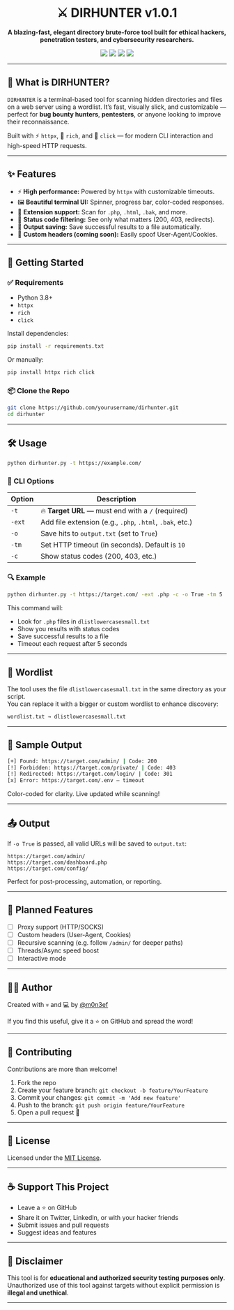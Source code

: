 
<h1 align="center">⚔️ DIRHUNTER v1.0.1</h1>

<p align="center">
  <b>A blazing-fast, elegant directory brute-force tool built for ethical hackers, penetration testers, and cybersecurity researchers.</b>
</p>

<p align="center">
  <img src="https://img.shields.io/badge/python-3.8+-blue.svg?style=flat-square&logo=python">
  <img src="https://img.shields.io/badge/platform-linux%20%7C%20windows%20%7C%20macos-green.svg?style=flat-square">
  <img src="https://img.shields.io/badge/license-MIT-yellow.svg?style=flat-square">
  <img src="https://img.shields.io/github/stars/yourusername/dirhunter?style=flat-square">
</p>

---

## 🧠 What is DIRHUNTER?

`DIRHUNTER` is a terminal-based tool for scanning hidden directories and files on a web server using a wordlist. It’s fast, visually slick, and customizable — perfect for **bug bounty hunters**, **pentesters**, or anyone looking to improve their reconnaissance.

Built with ⚡ `httpx`, 💄 `rich`, and 🎯 `click` — for modern CLI interaction and high-speed HTTP requests.

---

## ✨ Features

- ⚡ **High performance:** Powered by `httpx` with customizable timeouts.
- 🖼️ **Beautiful terminal UI:** Spinner, progress bar, color-coded responses.
- 📂 **Extension support:** Scan for `.php`, `.html`, `.bak`, and more.
- 🔐 **Status code filtering:** See only what matters (200, 403, redirects).
- 💾 **Output saving:** Save successful results to a file automatically.
- 🧪 **Custom headers (coming soon):** Easily spoof User-Agent/Cookies.

---

## 🚀 Getting Started

### ✅ Requirements

- Python 3.8+
- `httpx`
- `rich`
- `click`

Install dependencies:

```bash
pip install -r requirements.txt
```

Or manually:

```bash
pip install httpx rich click
```

### 📦 Clone the Repo

```bash
git clone https://github.com/yourusername/dirhunter.git
cd dirhunter
```

---

## 🛠️ Usage

```bash
python dirhunter.py -t https://example.com/
```

### 🧾 CLI Options

| Option      | Description                                                                 |
|-------------|-----------------------------------------------------------------------------|
| `-t`        | 🔥 **Target URL** — must end with a `/` (required)                          |
| `-ext`      | Add file extension (e.g., `.php`, `.html`, `.bak`, etc.)                    |
| `-o`        | Save hits to `output.txt` (set to `True`)                                   |
| `-tm`       | Set HTTP timeout (in seconds). Default is `10`                              |
| `-c`        | Show status codes (200, 403, etc.)                                          |

### 🔍 Example

```bash
python dirhunter.py -t https://target.com/ -ext .php -c -o True -tm 5
```

This command will:

- Look for `.php` files in `dlistlowercasesmall.txt`
- Show you results with status codes
- Save successful results to a file
- Timeout each request after 5 seconds

---

## 📁 Wordlist

The tool uses the file `dlistlowercasesmall.txt` in the same directory as your script.  
You can replace it with a bigger or custom wordlist to enhance discovery:

```bash
wordlist.txt → dlistlowercasesmall.txt
```

---

## 📌 Sample Output

```bash
[+] Found: https://target.com/admin/ | Code: 200
[!] Forbidden: https://target.com/private/ | Code: 403
[!] Redirected: https://target.com/login/ | Code: 301
[x] Error: https://target.com/.env — timeout
```

Color-coded for clarity. Live updated while scanning!

---

## 📤 Output

If `-o True` is passed, all valid URLs will be saved to `output.txt`:

```
https://target.com/admin/
https://target.com/dashboard.php
https://target.com/config/
```

Perfect for post-processing, automation, or reporting.

---

## 🧩 Planned Features

- [ ] Proxy support (HTTP/SOCKS)
- [ ] Custom headers (User-Agent, Cookies)
- [ ] Recursive scanning (e.g. follow `/admin/` for deeper paths)
- [ ] Threads/Async speed boost
- [ ] Interactive mode

---

## 🧑‍💻 Author

Created with 💀 and 💻 by [@m0n3ef](https://github.com/m0n3ef)

If you find this useful, give it a ⭐ on GitHub and spread the word!

---

## 🤝 Contributing

Contributions are more than welcome!

1. Fork the repo
2. Create your feature branch: `git checkout -b feature/YourFeature`
3. Commit your changes: `git commit -m 'Add new feature'`
4. Push to the branch: `git push origin feature/YourFeature`
5. Open a pull request 🧠

---

## 📄 License

Licensed under the [MIT License](LICENSE).

---

## ☕ Support This Project

- Leave a ⭐ on GitHub
- Share it on Twitter, LinkedIn, or with your hacker friends
- Submit issues and pull requests
- Suggest ideas and features

---

## 🧬 Disclaimer

This tool is for **educational and authorized security testing purposes only**.  
Unauthorized use of this tool against targets without explicit permission is **illegal and unethical**.

---
